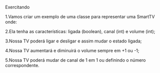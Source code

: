 Exercitando

1.Vamos criar um exemplo de uma classe para representar uma SmartTV onde:

2.Ela tenha as características: ligada (boolean), canal (int) e volume (int);

3.Nossa TV poderá ligar e desligar e assim mudar o estado ligada;

4.Nossa TV aumentará e diminuirá o volume sempre em +1 ou -1;

5.Nossa TV poderá mudar de canal de 1 em 1 ou definindo o número correspondente.
